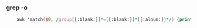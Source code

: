 ### grep -o

```awk
    awk 'match($0, /group[[:blank:]]*=[[:blank:]]*[[:alnum:]]*/) {print substr($0, RSTART, RLENGTH)}' /path/to/file
```
